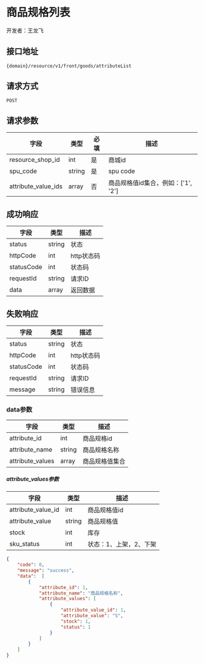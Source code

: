 # 商品规格列表
开发者：王龙飞

## 接口地址
`{domain}/resource/v1/front/goods/attributeList`

## 请求方式
`POST`

## 请求参数
| 字段 | 类型 | 必填 | 描述 |
| - | - | - | - |
| resource_shop_id | int | 是 | 商城id |
| spu_code | string | 是 | spu code |
| attribute_value_ids | array | 否 | 商品规格值id集合，例如：['1', '2'] |

## 成功响应
| 字段       | 类型    | 描述        |
| ---------- | ------- | ----------- |
| status    | string  | 状态    |
| httpCode     | int  | http状态码    |
| statusCode | int  | 状态码 |
| requestId | string  | 请求ID |
| data  | array  | 返回数据      |

## 失败响应
| 字段       | 类型    | 描述        |
| ---------- | ------- | ----------- |
| status    | string  | 状态    |
| httpCode     | int  | http状态码    |
| statusCode | int  | 状态码 |
| requestId | string  | 请求ID |
| message  | string  | 错误信息      |

### data参数
| 字段 | 类型 | 描述 |
| - | - | - |
| attribute_id | int | 商品规格id |
| attribute_name | string | 商品规格名称 |
| attribute_values | array | 商品规格值集合 |

##### attribute_values参数
| 字段 | 类型 | 描述 |
| - | - | - |
| attribute_value_id | int | 商品规格值id |
| attribute_value | string | 商品规格值 |
| stock | int | 库存|
| sku_status | int | 状态：1、上架，2、下架 |

```json
{
    "code": 0,
    "message": "success",
    "data":  [
        {
            "attribute_id": 1,
            "attribute_name": "商品规格名称",
            "attribute_values": [
                {
                    "attribute_value_id": 1,
                    "attribute_value": "S",
                    "stock": 1,
                    "status": 1
                }
            ]
        }
    ]
}
```
